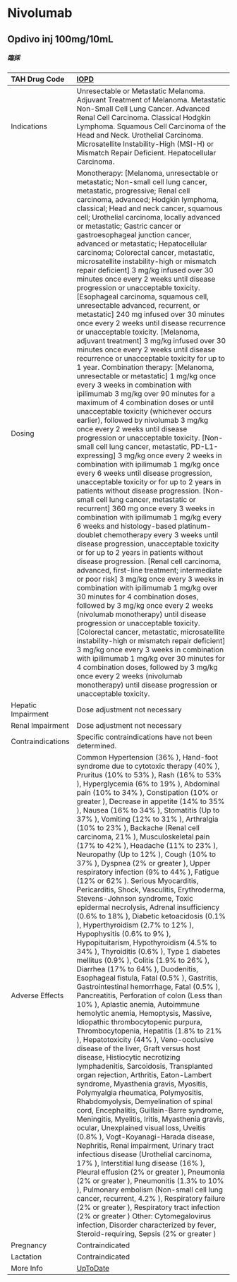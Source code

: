 # Nivolumab

## Opdivo inj 100mg/10mL

##### 臨採

| TAH Drug Code      | [IOPD](https://www.tahsda.org.tw/drugs/hissearch.php?drug_code=IOPD)                                                                                                                                                                                                                                                                                                                                                                                                                                                                                                                                                                                                                                                                                                                                                                                                                                                                                                                                                                                                                                                                                                                                                                                                                                                                                                                                                                                                                                                                                                                                                                                                                                                                                                                                                                                                                                                                                                                                                                                                                                                                                                                                                                                                                                                                                                                                                                                                                                           |
|:-------------------|:---------------------------------------------------------------------------------------------------------------------------------------------------------------------------------------------------------------------------------------------------------------------------------------------------------------------------------------------------------------------------------------------------------------------------------------------------------------------------------------------------------------------------------------------------------------------------------------------------------------------------------------------------------------------------------------------------------------------------------------------------------------------------------------------------------------------------------------------------------------------------------------------------------------------------------------------------------------------------------------------------------------------------------------------------------------------------------------------------------------------------------------------------------------------------------------------------------------------------------------------------------------------------------------------------------------------------------------------------------------------------------------------------------------------------------------------------------------------------------------------------------------------------------------------------------------------------------------------------------------------------------------------------------------------------------------------------------------------------------------------------------------------------------------------------------------------------------------------------------------------------------------------------------------------------------------------------------------------------------------------------------------------------------------------------------------------------------------------------------------------------------------------------------------------------------------------------------------------------------------------------------------------------------------------------------------------------------------------------------------------------------------------------------------------------------------------------------------------------------------------------------------|
| Indications        | Unresectable or Metastatic Melanoma. Adjuvant Treatment of Melanoma. Metastatic Non-Small Cell Lung Cancer. Advanced Renal Cell Carcinoma. Classical Hodgkin Lymphoma. Squamous Cell Carcinoma of the Head and Neck. Urothelial Carcinoma. Microsatellite Instability-High (MSI-H) or Mismatch Repair Deficient. Hepatocellular Carcinoma.                                                                                                                                                                                                                                                                                                                                                                                                                                                                                                                                                                                                                                                                                                                                                                                                                                                                                                                                                                                                                                                                                                                                                                                                                                                                                                                                                                                                                                                                                                                                                                                                                                                                                                                                                                                                                                                                                                                                                                                                                                                                                                                                                                     |
| Dosing             | Monotherapy: [Melanoma, unresectable or metastatic; Non-small cell lung cancer, metastatic, progressive; Renal cell carcinoma, advanced; Hodgkin lymphoma, classical; Head and neck cancer, squamous cell; Urothelial carcinoma, locally advanced or metastatic; Gastric cancer or gastroesophageal junction cancer, advanced or metastatic; Hepatocellular carcinoma; Colorectal cancer, metastatic, microsatellite instability-high or mismatch repair deficient] 3 mg/kg infused over 30 minutes once every 2 weeks until disease progression or unacceptable toxicity. [Esophageal carcinoma, squamous cell, unresectable advanced, recurrent, or metastatic] 240 mg infused over 30 minutes once every 2 weeks until disease recurrence or unacceptable toxicity. [Melanoma, adjuvant treatment] 3 mg/kg infused over 30 minutes once every 2 weeks until disease recurrence or unacceptable toxicity for up to 1 year. Combination therapy: [Melanoma, unresectable or metastatic] 1 mg/kg once every 3 weeks in combination with ipilimumab 3 mg/kg over 90 minutes for a maximum of 4 combination doses or until unacceptable toxicity (whichever occurs earlier), followed by nivolumab 3 mg/kg once every 2 weeks until disease progression or unacceptable toxicity. [Non-small cell lung cancer, metastatic, PD-L1-expressing] 3 mg/kg once every 2 weeks in combination with ipilimumab 1 mg/kg once every 6 weeks until disease progression, unacceptable toxicity or for up to 2 years in patients without disease progression. [Non-small cell lung cancer, metastatic or recurrent] 360 mg once every 3 weeks in combination with ipilimumab 1 mg/kg every 6 weeks and histology-based platinum-doublet chemotherapy every 3 weeks until disease progression, unacceptable toxicity or for up to 2 years in patients without disease progression. [Renal cell carcinoma, advanced, first-line treatment; intermediate or poor risk] 3 mg/kg once every 3 weeks in combination with ipilimumab 1 mg/kg over 30 minutes for 4 combination doses, followed by 3 mg/kg once every 2 weeks (nivolumab monotherapy) until disease progression or unacceptable toxicity. [Colorectal cancer, metastatic, microsatellite instability-high or mismatch repair deficient] 3 mg/kg once every 3 weeks in combination with ipilimumab 1 mg/kg over 30 minutes for 4 combination doses, followed by 3 mg/kg once every 2 weeks (nivolumab monotherapy) until disease progression or unacceptable toxicity. |
| Hepatic Impairment | Dose adjustment not necessary                                                                                                                                                                                                                                                                                                                                                                                                                                                                                                                                                                                                                                                                                                                                                                                                                                                                                                                                                                                                                                                                                                                                                                                                                                                                                                                                                                                                                                                                                                                                                                                                                                                                                                                                                                                                                                                                                                                                                                                                                                                                                                                                                                                                                                                                                                                                                                                                                                                                                  |
| Renal Impairment   | Dose adjustment not necessary                                                                                                                                                                                                                                                                                                                                                                                                                                                                                                                                                                                                                                                                                                                                                                                                                                                                                                                                                                                                                                                                                                                                                                                                                                                                                                                                                                                                                                                                                                                                                                                                                                                                                                                                                                                                                                                                                                                                                                                                                                                                                                                                                                                                                                                                                                                                                                                                                                                                                  |
| Contraindications  | Specific contraindications have not been determined.                                                                                                                                                                                                                                                                                                                                                                                                                                                                                                                                                                                                                                                                                                                                                                                                                                                                                                                                                                                                                                                                                                                                                                                                                                                                                                                                                                                                                                                                                                                                                                                                                                                                                                                                                                                                                                                                                                                                                                                                                                                                                                                                                                                                                                                                                                                                                                                                                                                           |
| Adverse Effects    | Common Hypertension (36% ), Hand-foot syndrome due to cytotoxic therapy (40% ), Pruritus (10% to 53% ), Rash (16% to 53% ), Hyperglycemia (6% to 19% ), Abdominal pain (10% to 34% ), Constipation (10% or greater ), Decrease in appetite (14% to 35% ), Nausea (16% to 34% ), Stomatitis (Up to 37% ), Vomiting (12% to 31% ), Arthralgia (10% to 23% ), Backache (Renal cell carcinoma, 21% ), Musculoskeletal pain (17% to 42% ), Headache (11% to 23% ), Neuropathy (Up to 12% ), Cough (10% to 37% ), Dyspnea (2% or greater ), Upper respiratory infection (9% to 44% ), Fatigue (12% or 62% ). Serious Myocarditis, Pericarditis, Shock, Vasculitis, Erythroderma, Stevens-Johnson syndrome, Toxic epidermal necrolysis, Adrenal insufficiency (0.6% to 18% ), Diabetic ketoacidosis (0.1% ), Hyperthyroidism (2.7% to 12% ), Hypophysitis (0.6% to 9% ), Hypopituitarism, Hypothyroidism (4.5% to 34% ), Thyroiditis (0.6% ), Type 1 diabetes mellitus (0.9% ), Colitis (1.9% to 26% ), Diarrhea (17% to 64% ), Duodenitis, Esophageal fistula, Fatal (0.5% ), Gastritis, Gastrointestinal hemorrhage, Fatal (0.5% ), Pancreatitis, Perforation of colon (Less than 10% ), Aplastic anemia, Autoimmune hemolytic anemia, Hemoptysis, Massive, Idiopathic thrombocytopenic purpura, Thrombocytopenia, Hepatitis (1.8% to 21% ), Hepatotoxicity (44% ), Veno-occlusive disease of the liver, Graft versus host disease, Histiocytic necrotizing lymphadenitis, Sarcoidosis, Transplanted organ rejection, Arthritis, Eaton-Lambert syndrome, Myasthenia gravis, Myositis, Polymyalgia rheumatica, Polymyositis, Rhabdomyolysis, Demyelination of spinal cord, Encephalitis, Guillain-Barre syndrome, Meningitis, Myelitis, Iritis, Myasthenia gravis, ocular, Unexplained visual loss, Uveitis (0.8% ), Vogt-Koyanagi-Harada disease, Nephritis, Renal impairment, Urinary tract infectious disease (Urothelial carcinoma, 17% ), Interstitial lung disease (16% ), Pleural effusion (2% or greater ), Pneumonia (2% or greater ), Pneumonitis (1.3% to 10% ), Pulmonary embolism (Non-small cell lung cancer, recurrent, 4.2% ), Respiratory failure (2% or greater ), Respiratory tract infection (2% or greater ) Other: Cytomegalovirus infection, Disorder characterized by fever, Steroid-requiring, Sepsis (2% or greater )                                                                                                                                                                      |
| Pregnancy          | Contraindicated                                                                                                                                                                                                                                                                                                                                                                                                                                                                                                                                                                                                                                                                                                                                                                                                                                                                                                                                                                                                                                                                                                                                                                                                                                                                                                                                                                                                                                                                                                                                                                                                                                                                                                                                                                                                                                                                                                                                                                                                                                                                                                                                                                                                                                                                                                                                                                                                                                                                                                |
| Lactation          | Contraindicated                                                                                                                                                                                                                                                                                                                                                                                                                                                                                                                                                                                                                                                                                                                                                                                                                                                                                                                                                                                                                                                                                                                                                                                                                                                                                                                                                                                                                                                                                                                                                                                                                                                                                                                                                                                                                                                                                                                                                                                                                                                                                                                                                                                                                                                                                                                                                                                                                                                                                                |
| More Info          | [UpToDate](https://www.uptodate.com/contents/nivolumab-drug-information)                                                                                                                                                                                                                                                                                                                                                                                                                                                                                                                                                                                                                                                                                                                                                                                                                                                                                                                                                                                                                                                                                                                                                                                                                                                                                                                                                                                                                                                                                                                                                                                                                                                                                                                                                                                                                                                                                                                                                                                                                                                                                                                                                                                                                                                                                                                                                                                                                                       |

